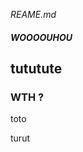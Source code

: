<i>REAME.md</i> <h5>
WOOOOUHOU
</h5>

<h2> tututute</h2>


<h3>
  WTH ?
</h3>


<WTH>toto</WTH>


<h8>turut</h8>